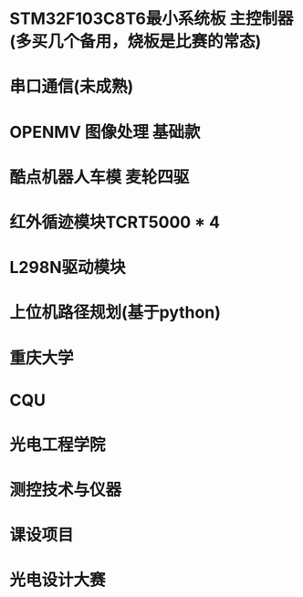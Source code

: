# STM32F103C8T6最小系统板 主控制器(多买几个备用，烧板是比赛的常态)
# 串口通信(未成熟)
# OPENMV 图像处理 基础款
# 酷点机器人车模 麦轮四驱
# 红外循迹模块TCRT5000 * 4
# L298N驱动模块
# 上位机路径规划(基于python)
# 重庆大学
# CQU
# 光电工程学院
# 测控技术与仪器
# 课设项目
# 光电设计大赛
